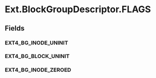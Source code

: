 ﻿


# Ext.BlockGroupDescriptor.FLAGS

## Fields

### EXT4_BG_INODE_UNINIT

### EXT4_BG_BLOCK_UNINIT

### EXT4_BG_INODE_ZEROED
